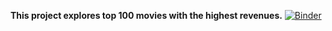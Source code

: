 **This project explores top 100 movies with the highest revenues.**
[![Binder](https://mybinder.org/badge_logo.svg)](https://hub.gesis.mybinder.org/user/wehah-data_visualisation-9tfu3m7x/doc/tree/Assessment%20%E2%80%93%203.ipynb)
